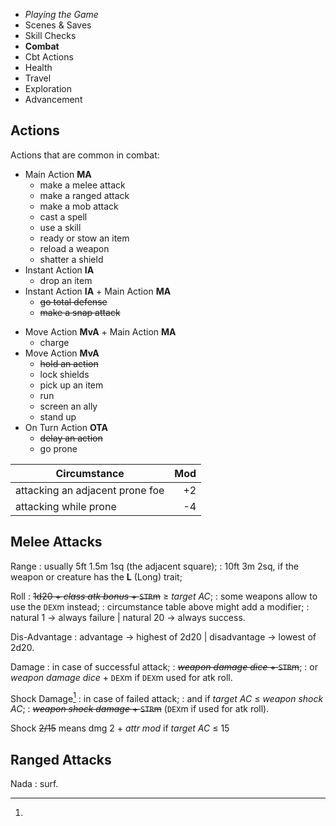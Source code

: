 
<!-- .margin.compass -->
* _Playing the Game_
* Scenes & Saves
* Skill Checks
* **Combat**
* Cbt Actions
* Health
* Travel
* Exploration
* Advancement


## Actions

Actions that are common in combat:

<!-- <div.actions> -->

<!-- .alpha -->
* Main Action **MA**
  * make a melee attack
  * make a ranged attack
  * make a mob attack
  * cast a spell
  * use a skill
  * ready or stow an item
  * reload a weapon
  * shatter a shield
* Instant Action **IA**
  * drop an item
* Instant Action **IA** + Main Action **MA**
  * ~~go total defense~~
  * ~~make a snap attack~~

<!-- .bravo -->
* Move Action **MvA** + Main Action **MA**
  * charge
* Move Action **MvA**
  * ~~hold an action~~
  * lock shields
  * pick up an item
  * run
  * screen an ally
  * stand up
* On Turn Action **OTA**
  * ~~delay an action~~
  * go prone

<!-- </div> -->


<!-- .modifiers -->
| Circumstance                    | Mod |
|---------------------------------|----:|
| attacking an adjacent prone foe |  +2 |
| attacking while prone           |  -4 |

## Melee Attacks

Range
: usually 5ft 1.5m 1sq (the adjacent square);
: 10ft 3m 2sq, if the weapon or creature has the **L** (Long) trait;

Roll
: ~~1d20 + _class atk bonus_ + `STR`m~~ ≥ _target AC_;
: some weapons allow to use the `DEX`m instead;
: circumstance table above might add a modifier;
: natural 1 → always failure | natural 20 → always success.

Dis-Advantage
: advantage → highest of 2d20 | disadvantage → lowest of 2d20.

Damage
: in case of successful attack;
: ~~_weapon damage dice_ + `STR`m~~;
: or _weapon damage dice_ + `DEX`m if `DEX`m used for atk roll.

Shock Damage[^1]
: in case of failed attack;
: and if _target AC_ ≤ _weapon shock AC_;
: ~~_weapon shock damage_ + `STR`m~~ (`DEX`m if used for atk roll).

[^1]:
  Shock ~~2/15~~ means dmg 2 + _attr mod_ if _target AC_ ≤ 15


## Ranged Attacks

Nada
: surf.

